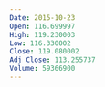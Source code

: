 ```yaml
---
Date: 2015-10-23
Open: 116.699997
High: 119.230003
Low: 116.330002
Close: 119.080002
Adj Close: 113.255737
Volume: 59366900
---
```


